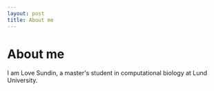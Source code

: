 ```yaml
---
layout: post
title: About me
---
```


<h1>About me</h1>

I am Love Sundin, a master's student in computational biology at Lund University.
